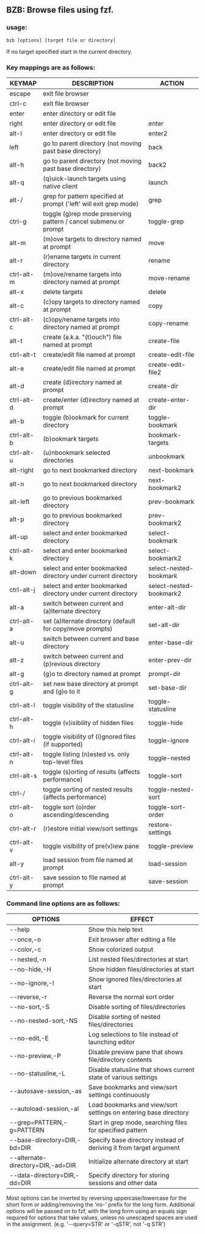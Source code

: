 
## BZB: Browse files using fzf.
 

### usage:

```
bzb [options] [target file or directory]
```

If no target specified start in the current directory.


### Key mappings are as follows:

KEYMAP      | DESCRIPTION                                                       | ACTION
------------|-------------------------------------------------------------------|------------------------
escape      | exit file browser                                                 | 
ctrl-c      | exit file browser                                                 | 
enter       | enter directory or edit file                                      | 
right       | enter directory or edit file                                      | enter
alt-l       | enter directory or edit file                                      | enter2
left        | go to parent directory (not moving past base directory)           | back
alt-h       | go to parent directory (not moving past base directory)           | back2
alt-q       | (q)uick-launch targets using native client                        | launch
alt-/       | grep for pattern specified at prompt ('left' will exit grep mode) | grep
ctrl-g      | toggle (g)rep mode preserving pattern / cancel submenu or prompt  | toggle-grep
alt-m       | (m)ove targets to directory named at prompt                       | move
alt-r       | (r)ename targets in current directory                             | rename
ctrl-alt-m  | (m)ove/rename targets into directory named at prompt              | move-rename
alt-x       | delete targets                                                    | delete
alt-c       | (c)opy targets to directory named at prompt                       | copy
ctrl-alt-c  | (c)opy/rename targets into directory named at prompt              | copy-rename
alt-t       | create (a.k.a. "(t)ouch") file named at prompt                    | create-file
ctrl-alt-t  | create/edit file named at prompt                                  | create-edit-file
alt-e       | create/edit file named at prompt                                  | create-edit-file2
alt-d       | create (d)irectory named at prompt                                | create-dir
ctrl-alt-d  | create/enter (d)irectory named at prompt                          | create-enter-dir
alt-b       | toggle (b)ookmark for current directory                           | toggle-bookmark
ctrl-alt-b  | (b)ookmark targets                                                | bookmark-targets
ctrl-alt-u  | (u)nbookmark selected directories                                 | unbookmark
alt-right   | go to next bookmarked directory                                   | next-bookmark
alt-n       | go to next bookmarked directory                                   | next-bookmark2
alt-left    | go to previous bookmarked directory                               | prev-bookmark
alt-p       | go to previous bookmarked directory                               | prev-bookmark2
alt-up      | select and enter bookmarked directory                             | select-bookmark
ctrl-alt-k  | select and enter bookmarked directory                             | select-bookmark2
alt-down    | select and enter bookmarked directory under current directory     | select-nested-bookmark
ctrl-alt-j  | select and enter bookmarked directory under current directory     | select-nested-bookmark2
alt-a       | switch between current and (a)lternate directory                  | enter-alt-dir
ctrl-alt-a  | set (a)lternate directory (default for copy/move prompts)         | set-alt-dir
alt-u       | switch between current and base directory                         | enter-base-dir
alt-z       | switch between current and (p)revious directory                   | enter-prev-dir
alt-g       | (g)o to directory named at prompt                                 | prompt-dir
ctrl-alt-g  | set new base directory at prompt and (g)o to it                   | set-base-dir
ctrl-alt-l  | toggle visibility of the statusline                               | toggle-statusline
ctrl-alt-h  | toggle (v)isibility of hidden files                               | toggle-hide
ctrl-alt-i  | toggle visibility of (i)gnored files (if supported)               | toggle-ignore
ctrl-alt-n  | toggle listing (n)ested vs. only top-level files                  | toggle-nested
ctrl-alt-s  | toggle (s)orting of results (affects performance)                 | toggle-sort
ctrl-/      | toggle sorting of nested results (affects performance)            | toggle-nested-sort
ctrl-alt-o  | toggle sort (o)rder ascending/descending                          | toggle-sort-order
ctrl-alt-r  | (r)estore initial view/sort settings                              | restore-settings
ctrl-alt-v  | toggle visibility of pre(v)iew pane                               | toggle-preview
alt-y       | load session from file named at prompt                            | load-session
ctrl-alt-y  | save session to file named at prompt                              | save-session


### Command line options are as follows:

OPTIONS                            | EFFECT
-----------------------------------|-------------------------------------------
--help                             | Show this help text
--once,-o                          | Exit browser after editing a file
--color,-c                         | Show colorized output
--nested,-n                        | List nested files/directories at start
--no-hide,-H                       | Show hidden files/directories at start
--no-ignore,-I                     | Show ignored files/directories at start
--reverse,-r                       | Reverse the normal sort order
--no-sort,-S                       | Disable sorting of files/directories
--no-nested-sort,-NS               | Disable sorting of nested files/directories
--no-edit,-E                       | Log selections to file instead of launching editor
--no-preview,-P                    | Disable preview pane that shows file/directory contents
--no-statusline,-L                 | Disable statusline that shows current state of various settings
--autosave-session,-as             | Save bookmarks and view/sort settings continuously
--autoload-session,-al             | Load bookmarks and view/sort settings on entering base directory
--grep=PATTERN,-g=PATTERN          | Start in grep mode, searching files for specified pattern
--base-directory=DIR,-bd=DIR       | Specify base directory instead of deriving it from target argument
--alternate-directory=DIR,-ad=DIR  | Initialize alternate directory at start
--data-directory=DIR,-dd=DIR       | Specify directory for storing sessions and other data

Most options can be inverted by reversing uppercase/lowercase for the short form or adding/removing
the 'no-' prefix for the long form. Additional options will be passed on to fzf, with the long form using
an equals sign required for options that take values, unless no unescaped spaces are used in the assignment.
(e.g. '--query=STR' or '-qSTR', not '-q STR')

